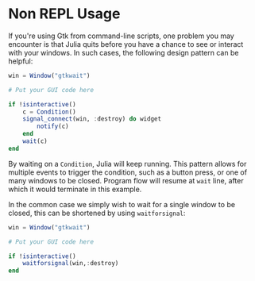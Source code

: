 # Non REPL Usage

If you're using Gtk from command-line scripts, one problem you may encounter is that Julia quits before you have a chance to see or interact with your windows. In such cases, the following design pattern can be helpful:

```julia
win = Window("gtkwait")

# Put your GUI code here

if !isinteractive()
    c = Condition()
    signal_connect(win, :destroy) do widget
        notify(c)
    end
    wait(c)
end
```

By waiting on a `Condition`, Julia will keep running. This pattern allows for multiple events to trigger the condition, such as a button press, or one of many windows to be closed. Program flow will resume at `wait` line, after which it would terminate in this example.

In the common case we simply wish to wait for a single window to be closed, this can be shortened by using `waitforsignal`:

```julia
win = Window("gtkwait")

# Put your GUI code here

if !isinteractive()
    waitforsignal(win,:destroy)
end
```
